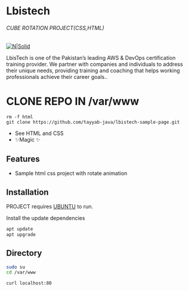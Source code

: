 # Lbistech
###### _CUBE ROTATION PROJECT(CSS,HTML)_

[![N|Solid](https://lbistech.com/img/lbistech.jpg)](https://lbistech.com/index.html)



LbisTech is one of the Pakistan’s leading AWS & DevOps certification training provider. We partner with companies and individuals to address their unique needs, providing training and coaching that helps working professionals achieve their career goals..


# CLONE REPO IN /var/www
```
rm -f html
git clone https://github.com/tayyab-java/lbistech-sample-page.git
```
- See HTML and CSS
- ✨Magic ✨

## Features

- Sample html css project with rotate animation 



## Installation

PROJECT requires [UBUNTU](https://ubuntu.com/)  to run.

Install the update dependencies 

```sh
apt update
apt upgrade
```













## Directory

```sh
sudo su
cd /var/www
```
```sh
curl localhost:80
```






   
   [git-repo-url]: <https://github.com/tayyab-java/lbistech-sample-page.git>


   [PlDb]: <https://github.com/joemccann/dillinger/tree/master/plugins/dropbox/README.md>
   [PlGh]: <https://github.com/joemccann/dillinger/tree/master/plugins/github/README.md>
   [PlGd]: <https://github.com/joemccann/dillinger/tree/master/plugins/googledrive/README.md>
   [PlOd]: <https://github.com/joemccann/dillinger/tree/master/plugins/onedrive/README.md>
   [PlMe]: <https://github.com/joemccann/dillinger/tree/master/plugins/medium/README.md>
   [PlGa]: <https://github.com/RahulHP/dillinger/blob/master/plugins/googleanalytics/README.md>
